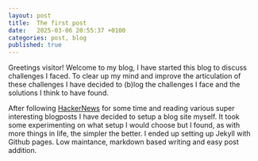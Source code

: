 ```yaml
---
layout: post
title:  The first post
date:   2025-03-06 20:55:37 +0100
categories: post, blog
published: true
---
```


Greetings visitor! Welcome to my blog, I have started this blog to discuss challenges I faced. To clear up my mind and improve the articulation of these challenges I have decided to (b)log the challenges I face and the solutions I think to have found. 

After following [HackerNews](https://news.ycombinator.com/) for some time and reading various super interesting blogposts I have decided to setup a blog site myself. It took some experimenting on what setup I would choose but I found, as with more things in life, the simpler the better. I ended up setting up Jekyll with Github pages. Low maintance, markdown based writing and easy post addition.

